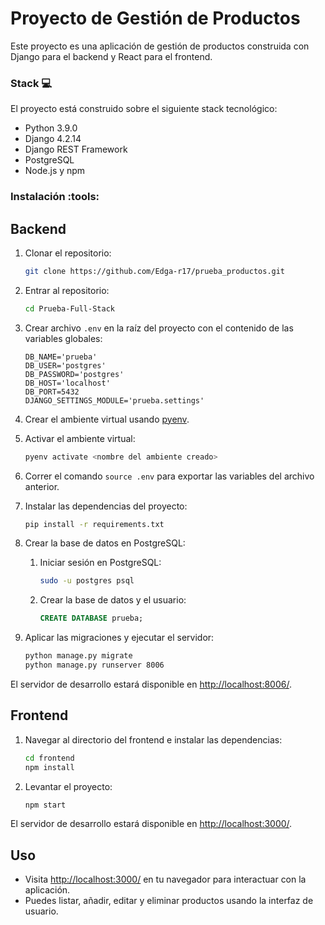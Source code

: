 # Proyecto de Gestión de Productos

Este proyecto es una aplicación de gestión de productos construida con Django para el backend y React para el frontend.

### Stack :computer:

El proyecto está construido sobre el siguiente stack tecnológico:

- Python 3.9.0
- Django 4.2.14
- Django REST Framework
- PostgreSQL
- Node.js y npm

### Instalación :tools:

## Backend

1. Clonar el repositorio:
    ```bash
    git clone https://github.com/Edga-r17/prueba_productos.git
    ```

2. Entrar al repositorio:
    ```bash
    cd Prueba-Full-Stack
    ```

3. Crear archivo `.env` en la raíz del proyecto con el contenido de las variables globales:
    ```env
    DB_NAME='prueba'
    DB_USER='postgres'
    DB_PASSWORD='postgres'
    DB_HOST='localhost'
    DB_PORT=5432
    DJANGO_SETTINGS_MODULE='prueba.settings'
    ```

4. Crear el ambiente virtual usando [pyenv](https://github.com/pyenv/pyenv#installation).

5. Activar el ambiente virtual:
    ```bash
    pyenv activate <nombre del ambiente creado>
    ```

6. Correr el comando `source .env` para exportar las variables del archivo anterior.

7. Instalar las dependencias del proyecto:
    ```bash
    pip install -r requirements.txt
    ```

8. Crear la base de datos en PostgreSQL:

    1. Iniciar sesión en PostgreSQL:
        ```bash
        sudo -u postgres psql
        ```
    2. Crear la base de datos y el usuario:
        ```sql
        CREATE DATABASE prueba;
        ```

9. Aplicar las migraciones y ejecutar el servidor:
    ```bash
    python manage.py migrate
    python manage.py runserver 8006
    ```

El servidor de desarrollo estará disponible en [http://localhost:8006/](http://localhost:8006/).

## Frontend

1. Navegar al directorio del frontend e instalar las dependencias:
    ```bash
    cd frontend
    npm install
    ```

2. Levantar el proyecto:
    ```bash
    npm start
    ```

El servidor de desarrollo estará disponible en [http://localhost:3000/](http://localhost:3000/).

## Uso

- Visita [http://localhost:3000/](http://localhost:3000/) en tu navegador para interactuar con la aplicación.
- Puedes listar, añadir, editar y eliminar productos usando la interfaz de usuario.


 